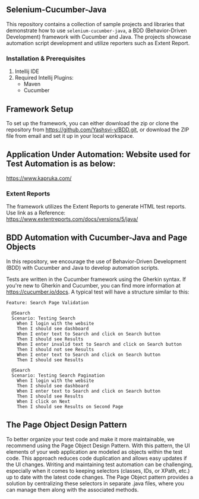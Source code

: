 ## Selenium-Cucumber-Java

This repository contains a collection of sample projects and libraries that demonstrate how to use `selenium-cucumber-java`, a BDD (Behavior-Driven Development) framework with Cucumber  and Java. The projects showcase automation script development and utilize reporters such as Extent Report.

### Installation & Prerequisites


1. Intellij IDE
2. Required Intellij Plugins:
   - Maven
   - Cucumber


## Framework Setup

To set up the framework, you can either download the zip or clone the repository from https://github.com/Yashsvi-y/BDD.git, or download the ZIP file from email and set it up in your local workspace.

## Application Under Automation: Website used for Test Automation is as below:
https://www.kapruka.com/

### Extent Reports

The framework utilizes the Extent Reports to generate HTML test reports. Use link as a Reference: https://www.extentreports.com/docs/versions/5/java/

## BDD Automation with Cucumber-Java and Page Objects

In this repository, we encourage the use of Behavior-Driven Development (BDD) with Cucumber and Java to develop automation scripts. 

Tests are written in the Cucumber framework using the Gherkin syntax. If you're new to Gherkin and Cucumber, you can find more information at https://cucumber.io/docs. A typical test will have a structure similar to this:

```gherkin
Feature: Search Page Validation

  @Search
  Scenario: Testing Search
    When I login with the website
    Then I should see dashboard
    When I enter text to Search and click on Search button
    Then I should see Results
    When I enter invalid text to Search and click on Search button
    Then I should not see Results
    When I enter text to Search and click on Search button
    Then I should see Results

  @Search
  Scenario: Testing Search Pagination
    When I login with the website
    Then I should see dashboard
    When I enter text to Search and click on Search button
    Then I should see Results
    When I click on Next
    Then I should see Results on Second Page
```

## The Page Object Design Pattern

To better organize your test code and make it more maintainable, we recommend using the Page Object Design Pattern. With this pattern, the UI elements of your web application are modeled as objects within the test code. This approach reduces code duplication and allows easy updates if the UI changes. Writing and maintaining test automation can be challenging, especially when it comes to keeping selectors (classes, IDs, or XPath, etc.) up to date with the latest code changes. The Page Object pattern provides a solution by centralizing these selectors in separate <pagename>.java files, where you can manage them along with the associated methods.
